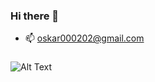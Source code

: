 ### Hi there 👋

- 📫  oskar000202@gmail.com

<h3 align="left"></h3>
<p align="left">
</p>



![Alt Text](https://media.tenor.com/gTg8ZSZMR6YAAAAC/scaler-create-impact.gif)



